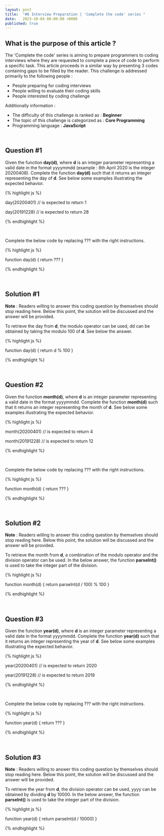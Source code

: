 ```yaml
---
layout: post
title:  "#6 Interview Preparation | 'Complete the code' series "
date:   2023-10-04 00:00:00 +0000
published: true
---
```


## What is the purpose of this article ?

The 'Complete the code' series is aiming to prepare programmers to coding interviews where they are requested to complete a piece of code to perform a specific task. This article proceeds in a similar way by presenting 3 codes containing gaps to be filled by the reader. This challenge is addressed primarily to the following people :

- People preparing for coding interviews
- People willing to evaluate their coding skills
- People interested by coding challenge

Additionally information :
- The difficulty of this challenge is ranked as : **Beginner**
- The topic of this challenge is categorized as : **Core Programming**
- Programming language : **JavaScript**

<br/>

## Question \#1

Given the function **day(d)**, where **d** is an integer parameter representing a valid date in the format yyyymmdd (example : 8th April 2020 is the integer 20200408). Complete the function **day(d)** such that it returns an integer representing the day of **d**. See below some examples illustrating the expected behavior.

{% highlight js %}

day(20200401) // is expected to return 1

day(20191228) // is expected to return 28

{% endhighlight %}

<br/>

Complete the below code by replacing ??? with the right instructions.

{% highlight js %}

function day(d) { 
    return ???
}

{% endhighlight %}

<br/>

## Solution \#1

**Note** : Readers willing to answer this coding question by themselves should stop reading here. Below this point, the solution will be discussed and the answer will be provided.

To retrieve the day from **d**, the modulo operator can be used, dd can be obtained by taking the modulo 100 of **d**. See below the answer.

{% highlight js %}

function day(d) { 
    return d % 100
}

{% endhighlight %}

<br/>

## Question \#2

Given the function **month(d)**, where **d** is an integer parameter representing a valid date in the format yyyymmdd. Complete the function **month(d)** such that it returns an integer representing the month of **d**. See below some examples illustrating the expected behavior.

{% highlight js %}

month(20200401) // is expected to return 4

month(20191228) // is expected to return 12

{% endhighlight %}

<br/>

Complete the below code by replacing ??? with the right instructions.

{% highlight js %}

function month(d) { 
    return ???
}

{% endhighlight %}

<br/>

## Solution \#2

**Note** : Readers willing to answer this coding question by themselves should stop reading here. Below this point, the solution will be discussed and the answer will be provided.

To retrieve the month from **d**, a combination of the modulo operator and the division operator can be used. In the below answer, the function **parseInt()** is used to take the integer part of the division.

{% highlight js %}

function month(d) { 
    return parseInt(d / 100) % 100
}

{% endhighlight %}

<br/>

## Question \#3

Given the function **year(d)**, where **d** is an integer parameter representing a valid date in the format yyyymmdd. Complete the function **year(d)** such that it returns an integer representing the year of **d**. See below some examples illustrating the expected behavior.

{% highlight js %}

year(20200401) // is expected to return 2020

year(20191228) // is expected to return 2019

{% endhighlight %}

<br/>

Complete the below code by replacing ??? with the right instructions.

{% highlight js %}

function year(d) { 
    return ???
}

{% endhighlight %}

<br/>

## Solution \#3

**Note** : Readers willing to answer this coding question by themselves should stop reading here. Below this point, the solution will be discussed and the answer will be provided.

To retrieve the year from **d**, the division operator can be used, yyyy can be obtained by dividing **d** by 10000. In the below answer, the function **parseInt()** is used to take the integer part of the division.

{% highlight js %}

function year(d) { 
    return parseInt(d / 10000)
}

{% endhighlight %}

